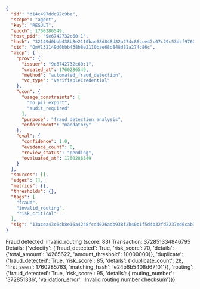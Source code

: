 ```json
{
  "id": "d14c497ddc92c9be",
  "scope": "agent",
  "key": "RESULT",
  "epoch": 1760286549,
  "host_pid": "9e6742732c60:1",
  "hash": "32149d0bbb438b8e2110bae68d848d82a274c86cce47c07c29c53dcf9760e9e5",
  "cid": "QmV132149d0bbb438b8e2110bae68d848d82a274c86c",
  "aicp": {
    "prov": {
      "issuer": "9e6742732c60:1",
      "created_at": 1760286549,
      "method": "automated_fraud_detection",
      "vc_type": "VerifiableCredential"
    },
    "ucon": {
      "usage_constraints": [
        "no_pii_export",
        "audit_required"
      ],
      "purpose": "fraud_detection_analysis",
      "enforcement": "mandatory"
    },
    "eval": {
      "confidence": 1.0,
      "evidence_count": 0,
      "review_status": "pending",
      "evaluated_at": 1760286549
    }
  },
  "sources": [],
  "edges": [],
  "metrics": {},
  "thresholds": {},
  "tags": [
    "fraud",
    "invalid_routing",
    "risk_critical"
  ],
  "sig": "13acea43c6cb8e16a4248fcd4026adb938f2b40b1f5d4b32fd2237ed6cab3349"
}
```

Fraud detected: invalid_routing (score: 83)
Transaction: 372851334846795
Details: {'velocity': {'fraud_detected': True, 'risk_score': 70, 'details': {'total_amount': 14265622, 'amount_threshold': 10000000}}, 'duplicate': {'fraud_detected': True, 'risk_score': 85, 'details': {'duplicate_count': 28, 'first_seen': 1760285763, 'matching_hash': 'e24b6b5408d67f01'}}, 'routing': {'fraud_detected': True, 'risk_score': 95, 'details': {'routing_number': '372851336', 'validation_error': 'Invalid routing number checksum'}}}